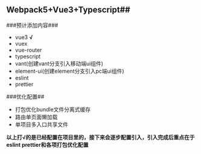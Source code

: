 ## Webpack5+Vue3+Typescript##
###预计添加内容###
- vue3 **√** 
- vuex
- vue-router
- typescript
- vant(创建vant分支引入移动端ui组件)
- element-ui(创建element分支引入pc端ui组件)
- eslint
- prettier

###优化配置##
- 打包优化bundle文件分离式缓存
- 路由单页面懒加载
- 单项目多入口共享文件

**以上打√的是已经配置在项目里的，接下来会逐步配置引入，引入完成后重点在于eslint prettier和各项打包优化配置**
